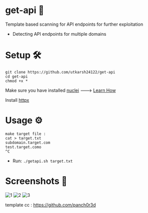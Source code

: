# get-api 🎯
Template based scanning for API endpoints for further exploitation
- Detecting API endpoints for multiple domains

# Setup 🛠
```
git clone https://github.com/utkarsh24122/get-api
cd get-api
chmod +x *
```
Make sure you have installed [nuclei](https://github.com/projectdiscovery/nuclei) ---> [Learn How](https://github.com/projectdiscovery/nuclei#install-nuclei)

Install [httpx](https://github.com/projectdiscovery/httpx)

# Usage ⚙
```
make target file :
cat > target.txt
subdomain.target.com
test.target.como
^C
```
- Run:
 ``` ./getapi.sh target.txt ```
 
 # Screenshots 📸
![1](https://user-images.githubusercontent.com/54320208/131228303-b43a74b8-e23c-4032-a85f-670440afc9c4.PNG)
![2](https://user-images.githubusercontent.com/54320208/131228408-acebd3bd-7342-44e3-aada-14849878c1df.PNG)
![3](https://user-images.githubusercontent.com/54320208/131228484-35a10f4c-64d4-4f50-83e4-31ef2193b42b.PNG)


template cc : https://github.com/panch0r3d
